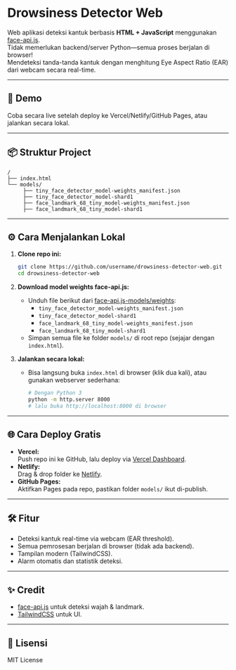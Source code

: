 # Drowsiness Detector Web

Web aplikasi deteksi kantuk berbasis **HTML + JavaScript** menggunakan [face-api.js](https://github.com/justadudewhohacks/face-api.js).  
Tidak memerlukan backend/server Python—semua proses berjalan di browser!  
Mendeteksi tanda-tanda kantuk dengan menghitung Eye Aspect Ratio (EAR) dari webcam secara real-time.

---

## 🚀 Demo

Coba secara live setelah deploy ke Vercel/Netlify/GitHub Pages, atau jalankan secara lokal.

---

## 📦 Struktur Project

```
/
├── index.html
└── models/
     ├── tiny_face_detector_model-weights_manifest.json
     ├── tiny_face_detector_model-shard1
     ├── face_landmark_68_tiny_model-weights_manifest.json
     ├── face_landmark_68_tiny_model-shard1
```

---

## ⚙️ Cara Menjalankan Lokal

1. **Clone repo ini:**
   ```bash
   git clone https://github.com/username/drowsiness-detector-web.git
   cd drowsiness-detector-web
   ```

2. **Download model weights face-api.js:**
   - Unduh file berikut dari [face-api.js-models/weights](https://github.com/justadudewhohacks/face-api.js-models/tree/master/weights):
     - `tiny_face_detector_model-weights_manifest.json`
     - `tiny_face_detector_model-shard1`
     - `face_landmark_68_tiny_model-weights_manifest.json`
     - `face_landmark_68_tiny_model-shard1`
   - Simpan semua file ke folder `models/` di root repo (sejajar dengan `index.html`).

3. **Jalankan secara lokal:**
   - Bisa langsung buka `index.html` di browser (klik dua kali), atau gunakan webserver sederhana:
     ```bash
     # Dengan Python 3
     python -m http.server 8000
     # lalu buka http://localhost:8000 di browser
     ```

---

## 🌐 Cara Deploy Gratis

- **Vercel:**  
  Push repo ini ke GitHub, lalu deploy via [Vercel Dashboard](https://vercel.com/).
- **Netlify:**  
  Drag & drop folder ke [Netlify](https://netlify.com/).
- **GitHub Pages:**  
  Aktifkan Pages pada repo, pastikan folder `models/` ikut di-publish.

---

## 🛠️ Fitur

- Deteksi kantuk real-time via webcam (EAR threshold).
- Semua pemrosesan berjalan di browser (tidak ada backend).
- Tampilan modern (TailwindCSS).
- Alarm otomatis dan statistik deteksi.

---

## ✨ Credit

- [face-api.js](https://github.com/justadudewhohacks/face-api.js) untuk deteksi wajah & landmark.
- [TailwindCSS](https://tailwindcss.com/) untuk UI.

---

## 📄 Lisensi

MIT License
